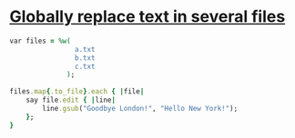 [1]: http://rosettacode.org/wiki/Globally_replace_text_in_several_files

# [Globally replace text in several files][1]

```ruby
var files = %w(
                a.txt
                b.txt
                c.txt
              );
 
files.map{.to_file}.each { |file|
    say file.edit { |line|
        line.gsub("Goodbye London!", "Hello New York!");
    };
}
```
